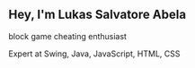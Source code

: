 
<h2>Hey, I'm Lukas Salvatore Abela</a></h2>

<p>block game cheating enthusiast
  
<p>Expert at Swing, Java, JavaScript, HTML, CSS

<br />
